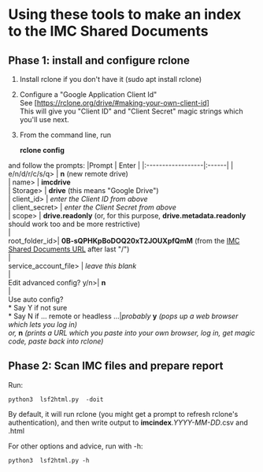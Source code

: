# Using these tools to make an index to the IMC Shared Documents

## Phase 1: install and configure rclone

 1. Install rclone if you don't have it (sudo apt install rclone)

 1. Configure a "Google Application Client Id" <br>
See [https://rclone.org/drive/#making-your-own-client-id] <br>
This will give you "Client ID" and "Client Secret" magic strings which you'll use next.

 1. From the command line, run

    **rclone config**

and follow the prompts:
|Prompt             | Enter |
|:------------------|:------|
|  e/n/d/r/c/s/q> | **n**   (new remote drive) <br>
|  name>          | **imcdrive** <br>
|  Storage>       | **drive**   (this means "Google Drive") <br>
|  client_id>     | *enter the Client ID from above*<br>
|  client_secret> | *enter the Client Secret from above* <br>
|  scope>         | **drive.readonly**  (or, for this purpose, **drive.metadata.readonly** should work too and be more restrictive) <br>
|  <br>root_folder_id>| **0B-sQPHKpBoDOQ20xT2JOUXpfQmM**     (from the [IMC Shared Documents URL](https://drive.google.com/drive/u/0/folders/0B-sQPHKpBoDOQ20xT2JOUXpfQmM) after last "/") <br>
|  <br>service_account_file> | *leave this blank*<br>
|  <br>Edit advanced config? y/n>| **n**<br>
|  <br>Use auto config?<br> * Say Y if not sure<br> * Say N if ... remote or headless ...|*probably* **y** *(pops up a web browser which lets you log in)*<br>*or,* **n** *(prints a URL which you paste into your own browser, log in, get magic code, paste back into rclone)*


## Phase 2: Scan IMC files and prepare report

Run:

    python3  lsf2html.py  -doit

By default, it will run rclone (you might get a prompt to refresh rclone's authentication),
and then write output to **imcindex**.*YYYY-MM-DD*.csv and .html

For other options and advice, run with -h:

    python3  lsf2html.py -h

